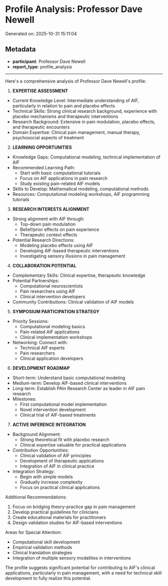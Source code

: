 # Profile Analysis: Professor Dave Newell

Generated on: 2025-10-31 15:11:04

## Metadata

- **participant**: Professor Dave Newell
- **report_type**: profile_analysis

---

Here's a comprehensive analysis of Professor Dave Newell's profile:

1. **EXPERTISE ASSESSMENT**
- Current Knowledge Level: Intermediate understanding of AIF, particularly in relation to pain and placebo effects
- Technical Skills: Strong clinical research background, experience with placebo mechanisms and therapeutic interventions
- Research Background: Extensive in pain modulation, placebo effects, and therapeutic encounters
- Domain Expertise: Clinical pain management, manual therapy, psychosocial aspects of treatment

2. **LEARNING OPPORTUNITIES**
- Knowledge Gaps: Computational modeling, technical implementation of AIF
- Recommended Learning Path:
  * Start with basic computational tutorials
  * Focus on AIF applications in pain research
  * Study existing pain-related AIF models
- Skills to Develop: Mathematical modeling, computational methods
- Resources: Computational modeling workshops, AIF programming tutorials

3. **RESEARCH INTERESTS ALIGNMENT**
- Strong alignment with AIF through:
  * Top-down pain modulation
  * Belief/prior effects on pain experience
  * Therapeutic context effects
- Potential Research Directions:
  * Modeling placebo effects using AIF
  * Developing AIF-based therapeutic interventions
  * Investigating sensory illusions in pain management

4. **COLLABORATION POTENTIAL**
- Complementary Skills: Clinical expertise, therapeutic knowledge
- Potential Partnerships:
  * Computational neuroscientists
  * Pain researchers using AIF
  * Clinical intervention developers
- Community Contributions: Clinical validation of AIF models

5. **SYMPOSIUM PARTICIPATION STRATEGY**
- Priority Sessions:
  * Computational modeling basics
  * Pain-related AIF applications
  * Clinical implementation workshops
- Networking: Connect with:
  * Technical AIF experts
  * Pain researchers
  * Clinical application developers

6. **DEVELOPMENT ROADMAP**
- Short-term: Understand basic computational modeling
- Medium-term: Develop AIF-based clinical interventions
- Long-term: Establish PAIn Research Center as leader in AIF pain research
- Milestones:
  * First computational model implementation
  * Novel intervention development
  * Clinical trial of AIF-based treatments

7. **ACTIVE INFERENCE INTEGRATION**
- Background Alignment:
  * Strong theoretical fit with placebo research
  * Clinical expertise valuable for practical applications
- Contribution Opportunities:
  * Clinical validation of AIF principles
  * Development of therapeutic applications
  * Integration of AIF in clinical practice
- Integration Strategy:
  * Begin with simple models
  * Gradually increase complexity
  * Focus on practical clinical applications

Additional Recommendations:
1. Focus on bridging theory-practice gap in pain management
2. Develop practical guidelines for clinicians
3. Create educational materials for practitioners
4. Design validation studies for AIF-based interventions

Areas for Special Attention:
- Computational skill development
- Empirical validation methods
- Clinical translation strategies
- Integration of multiple sensory modalities in interventions

The profile suggests significant potential for contributing to AIF's clinical applications, particularly in pain management, with a need for technical skill development to fully realize this potential.